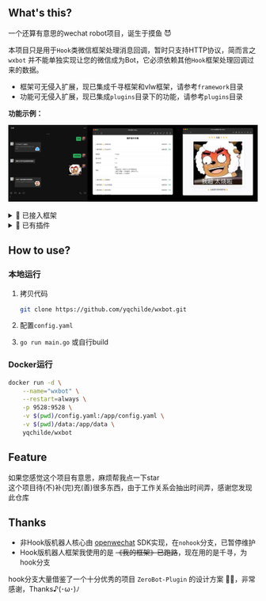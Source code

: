 ## What's this?

一个还算有意思的wechat robot项目，诞生于摸鱼 😈

本项目只是用于`Hook`类微信框架处理消息回调，暂时只支持HTTP协议，简而言之`wxbot`
并不能单独实现让您的微信成为Bot，它必须依赖其他`Hook`框架处理回调过来的数据。

* 框架可无侵入扩展，现已集成千寻框架和vlw框架，请参考`framework`目录
* 功能可无侵入扩展，现已集成`plugins`目录下的功能，请参考`plugins`目录

**功能示例：**

![img](https://github.com/yqchilde/wxbot/blob/hook/docs/screenshots.jpg)

<details>
<summary>🎁 已接入框架</summary>

* [x] 千寻框架
* [x] VLW框架

</details>

<details>
<summary>🎁 已有插件</summary>

* [x] [百度百科](https://github.com/yqchilde/wxbot/tree/hook/plugins/baidubaike)
    * 用法：`百度百科 你要查的词`
    * 示例：`百度百科 OCR`
* [x] [ChatGPT聊天](https://github.com/yqchilde/wxbot/tree/hook/plugins/chatgpt)
    * 用法：`# 你要聊的内容`
    * 示例：`# 你好啊`
* [x] [疫情查询](https://github.com/yqchilde/wxbot/tree/hook/plugins/covid19)
    * 用法：`XX疫情`
    * 示例：`济南疫情`
* [x] [KFC疯狂星期四骚话](https://github.com/yqchilde/wxbot/tree/hook/plugins/crazykfc)
    * 用法：`kfc骚话`
    * 示例：`kfc骚话`
* [x] [随机抖音小姐姐视频](https://github.com/yqchilde/wxbot/tree/hook/plugins/douyingirl)
    * 用法：`抖音小姐姐`
    * 示例：`抖音小姐姐`
* [x] [获取表情原图](https://github.com/yqchilde/wxbot/tree/hook/plugins/memepicture)
    * 用法：输入`表情原图`后30秒内发送表情包(迷因图)
    * 示例：`表情原图`
* [x] [摸鱼办](https://github.com/yqchilde/wxbot/tree/hook/plugins/moyuban)
    * 用法：`摸鱼` `摸鱼办`
    * 用法：`摸鱼办`
* [x] [查拼音缩写](https://github.com/yqchilde/wxbot/tree/hook/plugins/pinyinsuoxie)
    * 用法：`查缩写 你要查的词`
    * 用法：`查缩写 emo`
* [x] [获取美女图片](https://github.com/yqchilde/wxbot/tree/hook/plugins/plmm)
    * 用法：`漂亮妹妹`
    * 示例：`漂亮妹妹`
* [x] [查天气](https://github.com/yqchilde/wxbot/tree/hook/plugins/weather)
    * 用法：`XX天气`
    * 示例：`济南天气`
* [x] [获取每日早报](https://github.com/yqchilde/wxbot/tree/hook/plugins/zaobao)
    * 用法：`早报` `每日早报`
    * 示例：`早报`

</details>

## How to use?

### 本地运行

1. 拷贝代码

    ```bash
    git clone https://github.com/yqchilde/wxbot.git
    ```

2. 配置`config.yaml`

3. `go run main.go` 或自行build

### Docker运行

  ```bash
  docker run -d \
      --name="wxbot" \
      --restart=always \
      -p 9528:9528 \
      -v $(pwd)/config.yaml:/app/config.yaml \
      -v $(pwd)/data:/app/data \
      yqchilde/wxbot
  ```

## Feature

如果您感觉这个项目有意思，麻烦帮我点一下star  
这个项目待(不)补(完)充(善)很多东西，由于工作关系会抽出时间弄，感谢您发现此仓库

## Thanks

* 非Hook版机器人核心由 [openwechat](https://github.com/eatmoreapple/openwechat) SDK实现，在`nohook`分支，已暂停维护
* Hook版机器人框架我使用的是 ~~《我的框架》已跑路~~，现在用的是千寻，为hook分支

hook分支大量借鉴了一个十分优秀的项目 `ZeroBot-Plugin` 的设计方案 👍🏻，非常感谢，Thanks♪(･ω･)ﾉ
